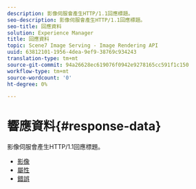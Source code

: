 ```yaml
---
description: 影像伺服會產生HTTP/1.1回應標題。
seo-description: 影像伺服會產生HTTP/1.1回應標題。
seo-title: 回應資料
solution: Experience Manager
title: 回應資料
topic: Scene7 Image Serving - Image Rendering API
uuid: 63812101-1956-4dea-9ef9-38769c934243
translation-type: tm+mt
source-git-commit: 94a26628ec619076f0942e9278165cc591f1c150
workflow-type: tm+mt
source-wordcount: '0'
ht-degree: 0%

---
```



# 響應資料{#response-data}

影像伺服會產生HTTP/1.1回應標題。

* [影像](c-images.md)
* [屬性](c-properties/c-properties.md)
* [錯誤](r-errors.md)
